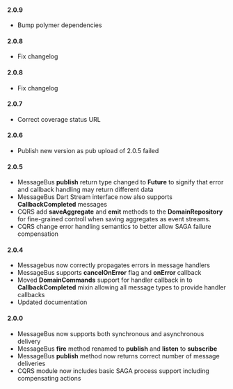 #### 2.0.9
* Bump polymer dependencies

#### 2.0.8
* Fix changelog

#### 2.0.8
* Fix changelog

#### 2.0.7
* Correct coverage status URL

#### 2.0.6
* Publish new version as pub upload of 2.0.5 failed

#### 2.0.5
* MessageBus **publish** return type changed to **Future** to signify that error and callback handling may return different data
* MessageBus Dart Stream interface now also supports **CallbackCompleted** messages
* CQRS add **saveAggregate** and **emit** methods to the **DomainRepository** for fine-grained controll when saving aggregates as event streams.
* CQRS change error handling semantics to better allow SAGA failure compensation

#### 2.0.4
* Messagebus now correctly propagates errors in message handlers
* MessageBus supports **cancelOnError** flag and **onError** callback
* Moved **DomainCommands** support for handler callback in to **CallbackCompleted** mixin allowing all message types to provide handler callbacks
* Updated documentation

#### 2.0.0
* MessageBus now supports both synchronous and asynchronous delivery
* MessageBus **fire** method renamed to **publish** and **listen** to **subscribe**
* MessageBus **publish** method now returns correct number of message deliveries
* CQRS module now includes basic SAGA process support including compensating actions
